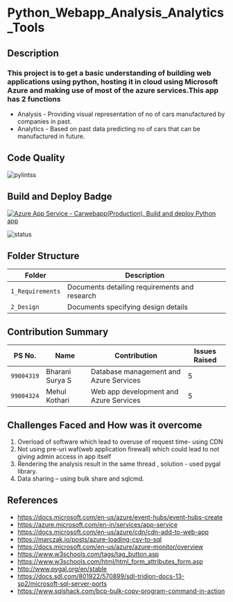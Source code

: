 # Python_Webapp_Analysis_Analytics_Tools

## Description

### This project is to get a basic understanding of building web applications using python, hosting it in cloud using Microsoft Azure and making use of most of the azure services.This app has 2 functions 
* Analysis -  Providing visual representation of no of cars manufactured by companies in past.
* Analytics - Based on past data predicting no of cars that can be manufactured in future.

## Code Quality
![pylintss](https://user-images.githubusercontent.com/84438487/130182266-a8b30ec2-3569-4f0f-8043-927e56a3305c.png)

## Build and Deploy Badge
[![Azure App Service - Carwebapp(Production), Build and deploy Python app](https://github.com/99004324-MehulKothari/Python_Webapp_Analysis_Analytics_Tools/actions/workflows/main_carwebapp.yml/badge.svg)](https://github.com/99004324-MehulKothari/Python_Webapp_Analysis_Analytics_Tools/actions/workflows/main_carwebapp.yml)

![status](https://user-images.githubusercontent.com/84438487/130188464-a42c0ca8-644e-4ceb-b4a3-e8a86e03b3f1.jpeg)



## Folder Structure
Folder             | Description
-------------------| -----------------------------------------
`1_Requirements`   | Documents detailing requirements and research
`2_Design`         | Documents specifying design details

## Contribution Summary
PS No. |  Name   |  Contribution |Issues Raised
-------|---------|--------------|---------
`99004319` | Bharani Surya S |Database management and Azure Services |5|
`99004324` | Mehul Kothari  |Web app development and Azure Services |5|

## Challenges Faced and How was it overcome

1.	Overload of software which lead to overuse of request time- using CDN
2.	Not using pre-uri waf(web application firewall) which could lead to not giving admin access in app itself
3.	Rendering the analysis result in the same thread , solution - used pygal library.
4.	Data sharing – using bulk share and sqlcmd.

## References
* https://docs.microsoft.com/en-us/azure/event-hubs/event-hubs-create
* https://azure.microsoft.com/en-in/services/app-service
* https://docs.microsoft.com/en-us/azure/cdn/cdn-add-to-web-app
* https://marczak.io/posts/azure-loading-csv-to-sql
* https://docs.microsoft.com/en-us/azure/azure-monitor/overview
* https://www.w3schools.com/tags/tag_button.asp
* https://www.w3schools.com/html/html_form_attributes_form.asp
* http://www.pygal.org/en/stable
* https://docs.sdl.com/801922/570899/sdl-tridion-docs-13-sp2/microsoft-sql-server-ports
* https://www.sqlshack.com/bcp-bulk-copy-program-command-in-action

